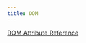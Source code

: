 ```yaml
---
title: DOM
---
```


[DOM Attribute Reference](https://developer.mozilla.org/en-US/docs/Web/SVG/Attribute)